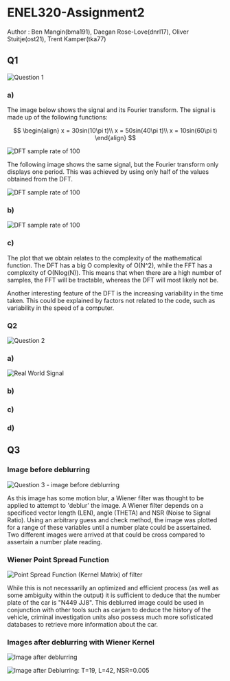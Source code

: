 # ENEL320-Assignment2
<p>Author : Ben Mangin(bma191), Daegan Rose-Love(dnrl17), Oliver Stuitje(ost21), Trent Kamper(tka77)</p>

<h2> Q1 </h2>

![Question 1](/Images/Q1.png)

<h3> a) </h3>
<p>The image below shows the signal and its Fourier transform. The signal is made up of the following functions:
</p>

$$
\begin{align}
x = 30sin(10\pi t)\\
x = 50sin(40\pi t)\\
x = 10sin(60\pi t)
\end{align}
$$


![DFT sample rate of 100](/Images/DFT%20sr=200.png)
<p>The following image shows the same signal, but the Fourier transform only displays one period. This was achieved by using only half of the values obtained from the DFT.</p>

![DFT sample rate of 100](/Images/DFT%20sr=200%20one%20period.png) 

<h3> b) </h3>

![DFT sample rate of 100](/Images/Complexity%20graph%20FFT%20VS%20DFT.png)

<h3> c) </h3>
<p>The plot that we obtain relates to the complexity of the mathematical function. The DFT has a big O complexity of O(N^2), while the FFT has a complexity of O(Nlog(N)). This means that when there are a high number of samples, the FFT will be tractable, whereas the DFT will most likely not be.

Another interesting feature of the DFT is the increasing variability in the time taken. This could be explained by factors not related to the code, such as variability in the speed of a computer.</p>

<h3>Q2</h3>

![Question 2](/Images/Q2.png)

<h3> a) </h3>

![Real World Signal](/Images/Model_of_Pulse_Doppler_Radar_Waveform.png)

<p> </p>


<h3> b) </h3>

<h3> c) </h3>

<h3> d) </h3>

<h2> Q3 </h2>

<h3> Image before deblurring </h3>

![Question 3 - image before deblurring](/Images/Q3.png)

<p> 
As this image has some motion blur, a Wiener filter was thought to be applied to attempt to 'deblur' the image. A Wiener filter depends on a specificed vector length (LEN), angle (THETA) and NSR (Noise to Signal Ratio). Using an arbitrary guess and check method, the image was plotted for a range of these variables until a number plate could be assertained. Two different images were arrived at that could be cross compared to assertain a number plate reading.
</p>

<h3> Wiener Point Spread Function </h3>

![Point Spread Function (Kernel Matrix) of filter](/Images/Matrix.PNG)

<p>
While this is not necessarilly an optimized and efficient process (as well as some ambiguity within the output) it is sufficient to deduce that the number plate of the car is "N449 JJ8". This deblurred image could be used in conjunction with other tools such as carjam to deduce the history of the vehicle, criminal investigation units also possess much more sofisticated databases to retrieve more information about the car.
</p>

<h3> Images after deblurring with Wiener Kernel </h3>

![Image after deblurring](/Images/Deblurred-image.png)

![Image after Deblurring: T=19, L=42, NSR=0.005](/deblur_car_2.png)
